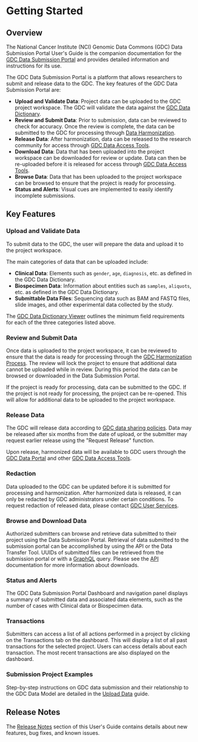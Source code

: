 # Getting Started

## Overview

The National Cancer Institute (NCI) Genomic Data Commons (GDC) Data Submission Portal User's Guide is the companion documentation for the [GDC Data Submission Portal](https://gdc.cancer.gov/submit-data/gdc-data-submission-portal) and provides detailed information and instructions for its use.

The GDC Data Submission Portal is a platform that allows researchers to submit and release data to the GDC. The key features of the GDC Data Submission Portal are:

* __Upload and Validate Data__: Project data can be uploaded to the GDC project workspace. The GDC will validate the data against the [GDC Data Dictionary](https://gdc-docs.nci.nih.gov/Data_Dictionary/).
* __Review and Submit Data__: Prior to submission, data can be reviewed to check for accuracy. Once the review is complete, the data can be submitted to the GDC for processing through [Data Harmonization](https://gdc.cancer.gov/submit-data/gdc-data-harmonization).
* __Release Data__: After harmonization, data can be released to the research community for access through [GDC Data Access Tools](https://gdc.cancer.gov/access-data/data-access-processes-and-tools).
* __Download Data__: Data that has been uploaded into the project workspace can be downloaded for review or update. Data can then be re-uploaded before it is released for access through [GDC Data Access Tools](https://gdc.cancer.gov/access-data/data-access-processes-and-tools).
* __Browse Data__: Data that has been uploaded to the project workspace can be browsed to ensure that the project is ready for processing.
* __Status and Alerts__: Visual cues are implemented to easily identify incomplete submissions.


## Key Features

### Upload and Validate Data
To submit data to the GDC, the user will prepare the data and upload it to the project workspace.

The main categories of data that can be uploaded include:

* __Clinical Data__: Elements such as `gender`, `age`, `diagnosis`, etc. as defined in the GDC Data Dictionary.
* __Biospecimen Data__: Information about entities such as `samples`, `aliquots`, etc. as defined in the GDC Data Dictionary.
* __Submittable Data Files__: Sequencing data such as BAM and FASTQ files, slide images, and other experimental data collected by the study.

The [GDC Data Dictionary Viewer](../../Data_Dictionary/viewer.md) outlines the minimum field requirements for each of the three categories listed above.

### Review and Submit Data

Once data is uploaded to the project workspace, it can be reviewed to ensure that the data is ready for processing through the [GDC Harmonization Process](https://gdc.cancer.gov/submit-data/gdc-data-harmonization). The review will lock the project to ensure that additional data cannot be uploaded while in review. During this period the data can be browsed or downloaded in the Data Submission Portal.

If the project is ready for processing, data can be submitted to the GDC. If the project is not ready for processing, the project can be re-opened. This will allow for additional data to be uploaded to the project workspace.

### Release Data

The GDC will release data according to [GDC data sharing policies](https://gdc.cancer.gov/submit-data/data-submission-policies). Data may be released after six months from the date of upload, or the submitter may request earlier release using the "Request Release" function.

Upon release, harmonized data will be available to GDC users through the [GDC Data Portal](https://portal.gdc.cancer.gov/) and other [GDC Data Access Tools](https://gdc.cancer.gov/access-data/data-access-processes-and-tools).


### Redaction

Data uploaded to the GDC can be updated before it is submitted for processing and harmonization. After harmonized data is released, it can only be redacted by GDC administrators under certain conditions. To request redaction of released data, please contact [GDC User Services](https://gdc.cancer.gov/support#gdc-help-desk).

### Browse and Download Data

Authorized submitters can browse and retrieve data submitted to their project using the Data Submission Portal.  Retrieval of data submitted to the submission portal can be accomplished by using the API or the Data Transfer Tool.  UUIDs of submitted files can be retrieved from the submission portal or with a [GraphQL](https://docs.gdc.cancer.gov/API/Users_Guide/Submission/#querying-submitted-data-using-graphql) query.   Please see the [API](https://docs.gdc.cancer.gov/API/Users_Guide/Downloading_Files/) documentation for more information about downloads.


### Status and Alerts

The GDC Data Submission Portal Dashboard and navigation panel displays a summary of submitted data and associated data elements, such as the number of cases with Clinical data or Biospecimen data.

### Transactions

Submitters can access a list of all actions performed in a project by clicking on the Transactions tab on the dashboard. This will display a list of all past transactions for the selected project. Users can access details about each transaction. The most recent transactions are also displayed on the dashboard.

### Submission Project Examples

Step-by-step instructions on GDC data submission and their relationship to the GDC Data Model are detailed in the [Upload Data](Data_Upload_UG.md) guide.

## Release Notes

The [Release Notes](../../Data_Submission_Portal/Release_Notes/Data_Submission_Portal_Release_Notes.md) section of this User's Guide contains details about new features, bug fixes, and known issues.
